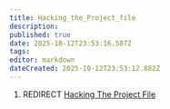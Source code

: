 ```yaml
---
title: Hacking_the_Project_file
description: 
published: true
date: 2025-10-12T23:53:16.587Z
tags: 
editor: markdown
dateCreated: 2025-10-12T23:53:12.882Z
---
```


1.  REDIRECT [Hacking The Project
    File](Hacking_The_Project_File "wikilink")